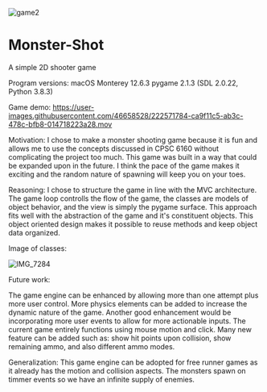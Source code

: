 ![game2](https://github.com/swapnil1198s/Monster-Shot/assets/46658528/8c36417d-2fca-431a-b752-ff99b8877be2)
# Monster-Shot
A simple 2D shooter game

Program versions: 
  macOS Monterey 12.6.3
  pygame 2.1.3 
  (SDL 2.0.22, Python 3.8.3)
  
Game demo:
https://user-images.githubusercontent.com/46658528/222571784-ca9f11c5-ab3c-478c-bfb8-014718223a28.mov

Motivation:
  I chose to make a monster shooting game because it is fun and allows me to use the concepts discussed in CPSC 6160 without complicating the project too much. This game was built in a way that could be expanded upon in the future.
  I think the pace of the game makes it exciting and the random nature of spawning will keep you on your toes. 
  
Reasoning:
  I chose to structure the game in line with the MVC architecture. The game loop controlls the flow of the game, the classes are models of object behavior, and the view is simply the pygame surface. 
  This approach fits well with the abstraction of the game and it's constituent objects. This object oriented design makes it possible to reuse methods and keep object data organized.
  
Image of classes:

![IMG_7284](https://user-images.githubusercontent.com/46658528/222577047-c6e359c1-666e-4b16-ad92-e3984ddc74e4.jpeg)

Future work:

The game engine can be enhanced by allowing more than one attempt plus more user control. More physics elements can be added to increase the dynamic nature of the game. Another good enhancement would be incorporating more user events to allow for more actionable inputs. The current game entirely functions using mouse motion and click. 
Many new feature can be added such as: show hit points upon collision, show remaining ammo, and also different ammo modes.

Generalization: This game engine can be adopted for free runner games as it already has the motion and collision aspects. The monsters spawn on timmer events so we have an infinite supply of enemies.

